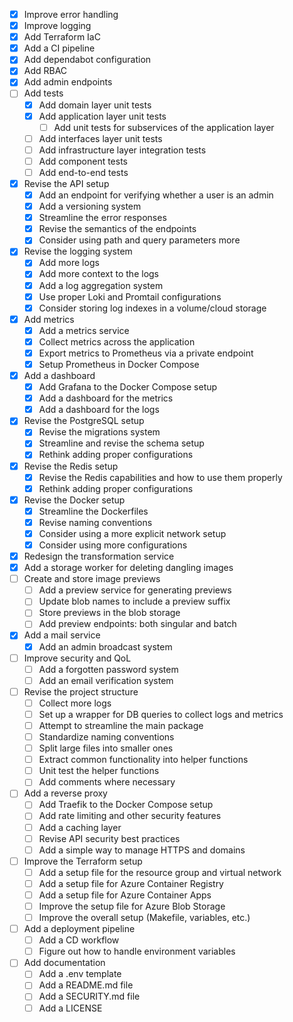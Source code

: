- [X] Improve error handling
- [X] Improve logging
- [X] Add Terraform IaC
- [X] Add a CI pipeline
- [X] Add dependabot configuration
- [X] Add RBAC
- [X] Add admin endpoints
- [ ] Add tests
  - [X] Add domain layer unit tests
  - [X] Add application layer unit tests
    - [ ] Add unit tests for subservices of the application layer
  - [ ] Add interfaces layer unit tests
  - [ ] Add infrastructure layer integration tests
  - [ ] Add component tests
  - [ ] Add end-to-end tests
- [X] Revise the API setup
  - [X] Add an endpoint for verifying whether a user is an admin
  - [X] Add a versioning system
  - [X] Streamline the error responses
  - [X] Revise the semantics of the endpoints
  - [X] Consider using path and query parameters more
- [X] Revise the logging system
  - [X] Add more logs
  - [X] Add more context to the logs
  - [X] Add a log aggregation system
  - [X] Use proper Loki and Promtail configurations
  - [X] Consider storing log indexes in a volume/cloud storage
- [X] Add metrics
  - [X] Add a metrics service
  - [X] Collect metrics across the application
  - [X] Export metrics to Prometheus via a private endpoint
  - [X] Setup Prometheus in Docker Compose
- [X] Add a dashboard
  - [X] Add Grafana to the Docker Compose setup
  - [X] Add a dashboard for the metrics
  - [X] Add a dashboard for the logs
- [X] Revise the PostgreSQL setup
  - [X] Revise the migrations system
  - [X] Streamline and revise the schema setup
  - [X] Rethink adding proper configurations
- [x] Revise the Redis setup
  - [X] Revise the Redis capabilities and how to use them properly
  - [X] Rethink adding proper configurations
- [X] Revise the Docker setup
  - [X] Streamline the Dockerfiles
  - [X] Revise naming conventions
  - [X] Consider using a more explicit network setup
  - [X] Consider using more configurations
- [X] Redesign the transformation service
- [X] Add a storage worker for deleting dangling images
- [ ] Create and store image previews
  - [ ] Add a preview service for generating previews
  - [ ] Update blob names to include a preview suffix
  - [ ] Store previews in the blob storage
  - [ ] Add preview endpoints: both singular and batch
- [X] Add a mail service
  - [X] Add an admin broadcast system
- [ ] Improve security and QoL
  - [ ] Add a forgotten password system
  - [ ] Add an email verification system
- [ ] Revise the project structure
  - [ ] Collect more logs
  - [ ] Set up a wrapper for DB queries to collect logs and metrics
  - [ ] Attempt to streamline the main package
  - [ ] Standardize naming conventions
  - [ ] Split large files into smaller ones
  - [ ] Extract common functionality into helper functions
  - [ ] Unit test the helper functions
  - [ ] Add comments where necessary
- [ ] Add a reverse proxy
  - [ ] Add Traefik to the Docker Compose setup
  - [ ] Add rate limiting and other security features
  - [ ] Add a caching layer
  - [ ] Revise API security best practices
  - [ ] Add a simple way to manage HTTPS and domains
- [ ] Improve the Terraform setup
  - [ ] Add a setup file for the resource group and virtual network
  - [ ] Add a setup file for Azure Container Registry
  - [ ] Add a setup file for Azure Container Apps
  - [ ] Improve the setup file for Azure Blob Storage
  - [ ] Improve the overall setup (Makefile, variables, etc.)
- [ ] Add a deployment pipeline
  - [ ] Add a CD workflow
  - [ ] Figure out how to handle environment variables
- [ ] Add documentation
  - [ ] Add a .env template
  - [ ] Add a README.md file
  - [ ] Add a SECURITY.md file
  - [ ] Add a LICENSE